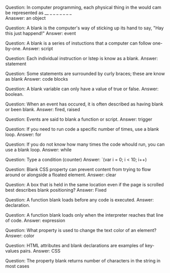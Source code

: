 Question: In computer programming, each physical thing in the would cam be represented as  __ _  _ _ _ _ _ _  
Anaswer:  an object

Question: A blank is the computer's way of sticking up its hand to say, "Hay this just happend!"
Answer:  event

Question:  A blank is a series of instuctions that a computer can follow one-by-one. 
Answer:  script

Question:  Each individual instruction or lstep is know as a blank. 
Answer:  statement

Question:  Some statements are surrounded by curly braces; these are know as blank
Answer:  code blocks

Question:  A blank variable can only have a value of true or false. 
Answer:  boolean.

Question:  When an event has occured, it is often described as having blank or been blank.
Answer:  fired, raised

Question:  Events are said to blank a function or script.
Answer:  trigger

Question:  If you need to run code a specific number of times, use a blank loop. 
Answer:  for

Question:  If you do not know how many times the code whould run, you can use a blank loop. 
Answer:  while

Question:  Type a condition (counter)
Answer:  `(var i = 0; i < 10; i++)

Question: Blank CSS property can prevent content from trying to flow around or alongside a floated element. 
Answer:  clear

Question:  A box that is held in the same location even if the page is scrolled best describes blank positioning?
Answer:   Fixed

Question:  A function blank loads before any code is executed. 
Answer:  declaration.

Question:  A function blank loads only when the interpreter reaches that line of code. 
Answer:  expression

Question:  What property is used to change the text color of an element?
Answer:  color

Question:  HTML attributes and blank declarations are examples of key-values pairs. 
Answer:  CSS

Question:  The property blank returns number of characters in the string in most cases
